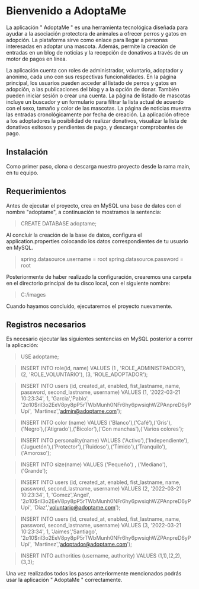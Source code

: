 # Bienvenido a AdoptaMe
La aplicación " AdoptaMe " es una herramienta tecnológica diseñada para ayudar a la asociación protectora de animales a ofrecer perros y gatos en adopción. La plataforma sirve como enlace para llegar a personas interesadas en adoptar una mascota. Además, permite la creación de entradas en un blog de noticias y la recepción de donativos a través de un motor de pagos en línea.

La aplicación cuenta con roles de administrador, voluntario, adoptador y anónimo, cada uno con sus respectivas funcionalidades. En la página principal, los usuarios pueden acceder al listado de perros y gatos en adopción, a las publicaciones del blog y a la opción de donar. También pueden iniciar sesión o crear una cuenta. La página de listado de mascotas incluye un buscador y un formulario para filtrar la lista actual de acuerdo con el sexo, tamaño y color de las mascotas. La página de noticias muestra las entradas cronológicamente por fecha de creación. La aplicación ofrece a los adoptadores la posibilidad de realizar donativos, visualizar la lista de donativos exitosos y pendientes de pago, y descargar comprobantes de pago.

## Instalación
Como primer paso, clona o descarga nuestro proyecto desde la rama main, en tu equipo.

## Requerimientos
Antes de ejecutar el proyecto, crea en MySQL una base de datos con el nombre "adoptame", a continuación te mostramos la sentencia:

> CREATE DATABASE adoptame;

Al concluir la creación de la base de datos, configura el application.properties colocando los datos correspondientes de tu usuario en MySQL.

> spring.datasource.username = root spring.datasource.password = root

Posteriormente de haber realizado la configuración, crearemos una carpeta en el directorio principal de tu disco local, con el siguiente nombre:

> C:/images

Cuando hayamos concluido, ejecutaremos el proyecto nuevamente.

## Registros necesarios
Es necesario ejecutar las siguientes sentencias en MySQL posterior a correr la aplicación:

> USE adoptame;

> INSERT INTO role(id, name) VALUES (1 , 'ROLE_ADMINISTRADOR'), (2, 'ROLE_VOLUNTARIO'), (3, 'ROLE_ADOPTADOR');

> INSERT INTO users (id, created_at, enabled, fist_lastname, name, password, second_lastname, username) VALUES (1, '2022-03-21 10:23:34', 1, 'Garcia','Pablo', '$2a$10$ril3o2EeV8py8pP5rTWbMunh0NFr6hy6pwsiqhWZPAnpreD6yPUpi', 'Martinez','admin@adoptame.com');

> INSERT INTO color (name) VALUES ('Blanco'),('Café'),('Gris'),('Negro'),('Atigrado'),('Bicolor'),('Con manchas'),('Varios colores');

> INSERT INTO personality(name) VALUES ('Activo'),('Independiente'),('Juguetón'),('Protector'),('Ruidoso'),('Tímido'),('Tranquilo'),('Amoroso');

> INSERT INTO size(name) VALUES ('Pequeño') , ('Mediano'), ('Grande');

> INSERT INTO users (id, created_at, enabled, fist_lastname, name, password, second_lastname, username) VALUES (2, '2022-03-21 10:23:34', 1, 'Gomez','Angel', '$2a$10$ril3o2EeV8py8pP5rTWbMunh0NFr6hy6pwsiqhWZPAnpreD6yPUpi', 'Díaz','voluntario@adoptame.com');

> INSERT INTO users (id, created_at, enabled, fist_lastname, name, password, second_lastname, username) VALUES (3, '2022-03-21 10:23:34', 1, 'Jaimes','Santiago', '$2a$10$ril3o2EeV8py8pP5rTWbMunh0NFr6hy6pwsiqhWZPAnpreD6yPUpi', 'Martinez','adoptador@adoptame.com');

> INSERT INTO authorities (username, authority) VALUES (1,1),(2,2),(3,3);

Una vez realizados todos los pasos anteriormente mencionados podrás usar la aplicación " AdoptaMe " correctamente.
